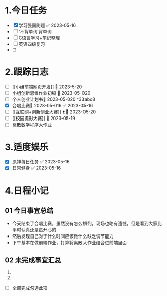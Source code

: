 # 1.今日任务

- [x] 学习强国刷题 ✅ 2023-05-16
- [ ] ‘不背单词’背单词
- [ ] C语言学习+笔记整理 
- [ ] 英语四级复习
- [ ] 


# 2.跟踪日志

- [ ] [[小组前端网页开发]] 📅 2023-5-20
- [ ] 小组创新思维作业初稿 📅 2023-05-020
- [ ] 个人创业计划书📅 2023-05-020 ^33abc8
- [x] 合唱比赛📅 2023-05-016 ✅ 2023-05-16
- [ ] [[互联网+创新创业大赛]] ⏫ 📅 2023-05-20
- [ ] [[校园摄影大赛]] 📅 2023-05-19
- [ ] 离散数学程序大作业

# 3.适度娱乐

- [x] 原神每日任务 ✅ 2023-05-16
- [x] 日常健身 ✅ 2023-05-16

# 4.日程小记

## 01 今日事宜总结

- 今天结束了合唱比赛，虽然没有怎么排列，现场也略有遗憾，但是看到大家比平时认真还是蛮开心的
- 然后发现自己对于什么时间应该做什么缺乏调节能力
- 下午基本在做前端作业，打算将离散大作业结合进前端里面

## 02 未完成事宜汇总

1. 
2. 

- [ ] 全部完成勾选此项



